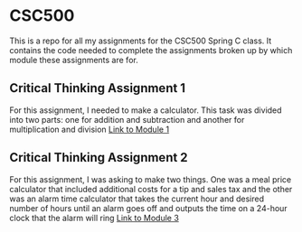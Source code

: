 # CSC500
This is a repo for all my assignments for the CSC500 Spring C class. It contains the code needed to complete the assignments broken up by which module these assignments are for.

## Critical Thinking Assignment 1
For this assignment, I needed to make a calculator. This task was divided into two parts: one for addition and subtraction and another for multiplication and division
[Link to Module 1](https://github.com/melle-issa/CSC500/tree/main/Module1)

## Critical Thinking Assignment 2
For this assignment, I was asking to make two things. One was a meal price calculator that included additional costs for a tip and sales tax and the other was an alarm time calculator that takes the current hour and desired number of hours until an alarm goes off and outputs the time on a 24-hour clock that the alarm will ring
[Link to Module 3](https://github.com/melle-issa/CSC500/tree/main/Module3)
